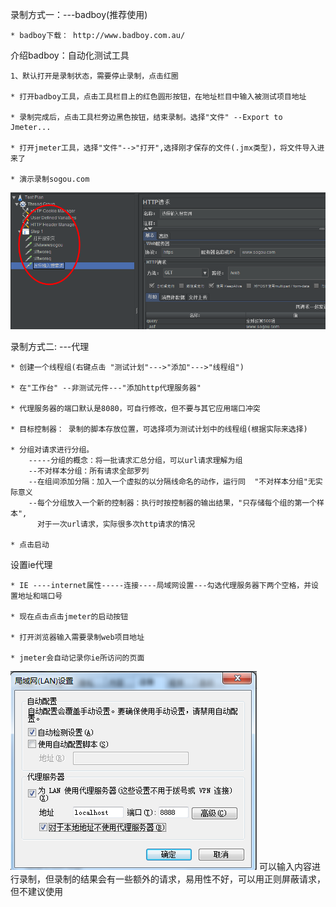 录制方式一：---badboy(推荐使用)

    * badboy下载： http://www.badboy.com.au/
    
介绍badboy：自动化测试工具

    1、默认打开是录制状态，需要停止录制，点击红圈
    
    * 打开badboy工具，点击工具栏目上的红色圆形按钮，在地址栏目中输入被测试项目地址
    
    * 录制完成后，点击工具栏旁边黑色按钮，结束录制。选择"文件" --Export to Jmeter...
    
    * 打开jmeter工具，选择"文件"-->"打开",选择刚才保存的文件(.jmx类型)，将文件导入进来了
    
    * 演示录制sogou.com

![jmeter](../picture/jmeter6.png)
    
录制方式二: ---代理

    * 创建一个线程组(右键点击 "测试计划"--->"添加"--->"线程组")
    
    * 在"工作台" --非测试元件---"添加http代理服务器"
    
    * 代理服务器的端口默认是8080，可自行修改，但不要与其它应用端口冲突
    
    * 目标控制器： 录制的脚本存放位置，可选择项为测试计划中的线程组(根据实际来选择)
    
    * 分组对请求进行分组。
        -----分组的概念：将一批请求汇总分组，可以url请求理解为组
        --不对样本分组：所有请求全部罗列
        --在组间添加分隔：加入一个虚拟的以分隔线命名的动作，运行同  "不对样本分组"无实际意义
        --每个分组放入一个新的控制器：执行时按控制器的输出结果，"只存储每个组的第一个样本",
          对于一次url请求，实际很多次http请求的情况
    
    * 点击启动
    
设置ie代理

    * IE ----internet属性-----连接----局域网设置---勾选代理服务器下两个空格，并设置地址和端口号
    
    * 现在点击点击jmeter的启动按钮
    
    * 打开浏览器输入需要录制web项目地址
    
    * jmeter会自动记录你ie所访问的页面
    
![jmeter](../picture/jmeter7.png)
    可以输入内容进行录制，但录制的结果会有一些额外的请求，易用性不好，可以用正则屏蔽请求，但不建议使用